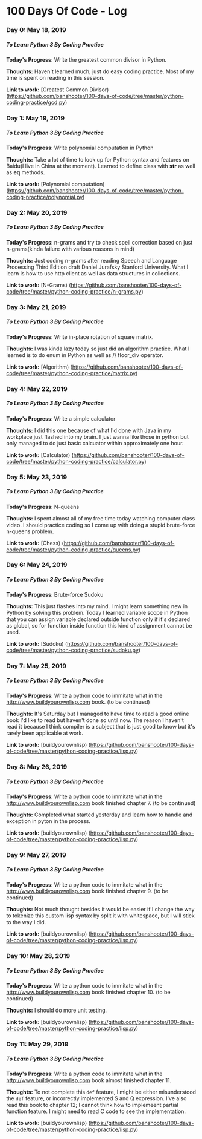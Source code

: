 # 100 Days Of Code - Log

### Day 0: May 18, 2019
##### To Learn Python 3 By Coding Practice

**Today's Progress**: Write the greatest common divisor in Python.

**Thoughts:** Haven't learned much; just do easy coding practice.  Most of my time is spent on reading in this session.

**Link to work:** 
[Greatest Common Divisor) (https://github.com/banshooter/100-days-of-code/tree/master/python-coding-practice/gcd.py)


### Day 1: May 19, 2019
##### To Learn Python 3 By Coding Practice

**Today's Progress**: Write polynomial computation in Python

**Thoughts:** Take a lot of time to look up for Python syntax and features on Baidu(I live in China at the moment).  Learned to define class with __str__ as well as __eq__ methods.

**Link to work:** 
[Polynomial computation) (https://github.com/banshooter/100-days-of-code/tree/master/python-coding-practice/polynomial.py)


### Day 2: May 20, 2019
##### To Learn Python 3 By Coding Practice

**Today's Progress**: n-grams and try to check spell correction based on just n-grams(kinda failure with various reasons in mind)

**Thoughts:** Just coding n-grams after reading Speech and Language Processing Third Edition draft Daniel Jurafsky Stanford University.  What I learn is how to use http client as well as data structures in collections.

**Link to work:** 
[N-Grams) (https://github.com/banshooter/100-days-of-code/tree/master/python-coding-practice/n-grams.py)


### Day 3: May 21, 2019
##### To Learn Python 3 By Coding Practice

**Today's Progress**: Write in-place rotation of square matrix.

**Thoughts:** I was kinda lazy today so just did an algorithm practice.  What I learned is to do enum in Python as well as // floor_div operator.

**Link to work:** 
[Algorithm) (https://github.com/banshooter/100-days-of-code/tree/master/python-coding-practice/matrix.py)


### Day 4: May 22, 2019
##### To Learn Python 3 By Coding Practice

**Today's Progress**: Write a simple calculator 

**Thoughts:** I did this one because of what I'd done with Java in my workplace just flashed into my brain.  I just wanna like those in python but only managed to do just basic calcuator within approximately one hour.

**Link to work:** 
[Calculator) (https://github.com/banshooter/100-days-of-code/tree/master/python-coding-practice/calculator.py)


### Day 5: May 23, 2019
##### To Learn Python 3 By Coding Practice

**Today's Progress**: N-queens

**Thoughts:** I spent almost all of my free time today watching computer class video.  I should practice coding so I come up with doing a stupid brute-force n-queens problem.

**Link to work:** 
[Chess) (https://github.com/banshooter/100-days-of-code/tree/master/python-coding-practice/queens.py)


### Day 6: May 24, 2019
##### To Learn Python 3 By Coding Practice

**Today's Progress**: Brute-force Sudoku

**Thoughts:** This just flashes into my mind.  I might learn something new in Python by solving this problem.  Today I learned variable scope in Python that you can assign variable declared outside function only if it's declared as global, so for function inside function this kind of assignment cannot be used.

**Link to work:** 
[Sudoku) (https://github.com/banshooter/100-days-of-code/tree/master/python-coding-practice/sudoku.py)


### Day 7: May 25, 2019
##### To Learn Python 3 By Coding Practice

**Today's Progress**: Write a python code to immitate what in the http://www.buildyourownlisp.com book. (to be continued)

**Thoughts:** It's Saturday but I managed to have time to read a good online book I'd like to read but haven't done so until now.  The reason I haven't read it because I think compiler is a subject that is just good to know but it's rarely been applicable at work.

**Link to work:** 
[buildyourownlisp) (https://github.com/banshooter/100-days-of-code/tree/master/python-coding-practice/lisp.py)


### Day 8: May 26, 2019
##### To Learn Python 3 By Coding Practice

**Today's Progress**: Write a python code to immitate what in the http://www.buildyourownlisp.com book finished chapter 7. (to be continued)

**Thoughts:** Completed what started yesterday and learn how to handle and exception in pyton in the process.

**Link to work:** 
[buildyourownlisp) (https://github.com/banshooter/100-days-of-code/tree/master/python-coding-practice/lisp.py)


### Day 9: May 27, 2019
##### To Learn Python 3 By Coding Practice

**Today's Progress**: Write a python code to immitate what in the http://www.buildyourownlisp.com book finished chapter 9. (to be continued)

**Thoughts:** Not much thought besides it would be easier if I change the way to tokenize this custom lisp syntax by split it with whitespace, but I will stick to the way I did.

**Link to work:** 
[buildyourownlisp) (https://github.com/banshooter/100-days-of-code/tree/master/python-coding-practice/lisp.py)


### Day 10: May 28, 2019
##### To Learn Python 3 By Coding Practice

**Today's Progress**: Write a python code to immitate what in the http://www.buildyourownlisp.com book finished chapter 10. (to be continued)

**Thoughts:** I should do more unit testing.

**Link to work:** 
[buildyourownlisp) (https://github.com/banshooter/100-days-of-code/tree/master/python-coding-practice/lisp.py)


### Day 11: May 29, 2019
##### To Learn Python 3 By Coding Practice

**Today's Progress**: Write a python code to immitate what in the http://www.buildyourownlisp.com book almost finished chapter 11. 

**Thoughts:** To not complete this `def` feature, I might be either misunderstood the `def` feature, or incorrectly implemented S and Q expression.  I've also read this book to chapter 12; I cannot think how to implemeent partial function feature.  I might need to read C code to see the implementation.

**Link to work:** 
[buildyourownlisp) (https://github.com/banshooter/100-days-of-code/tree/master/python-coding-practice/lisp.py)

